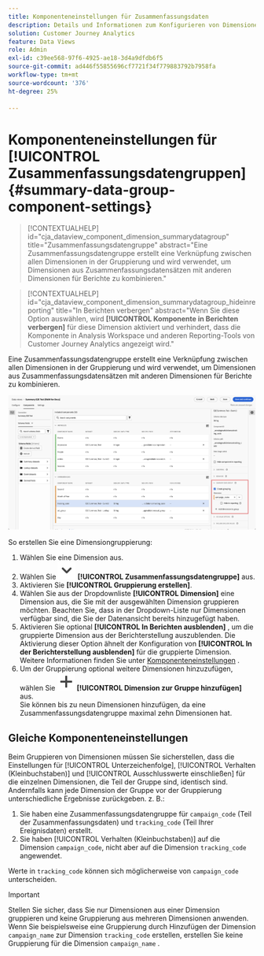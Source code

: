 ```yaml
---
title: Komponenteneinstellungen für Zusammenfassungsdaten
description: Details und Informationen zum Konfigurieren von Dimensionen aus Datensätzen, um sicherzustellen, dass Sie ordnungsgemäß über Zusammenfassungsdaten berichten können.
solution: Customer Journey Analytics
feature: Data Views
role: Admin
exl-id: c39ee568-97f6-4925-ae18-3d4a9dfdb6f5
source-git-commit: ad446f55855696cf7721f34f779883792b7958fa
workflow-type: tm+mt
source-wordcount: '376'
ht-degree: 25%

---
```


# Komponenteneinstellungen für [!UICONTROL Zusammenfassungsdatengruppen] {#summary-data-group-component-settings}

<!-- markdownlint-disable MD034 -->

>[!CONTEXTUALHELP]
>id="cja_dataview_component_dimension_summarydatagroup"
>title="Zusammenfassungsdatengruppe"
>abstract="Eine Zusammenfassungsdatengruppe erstellt eine Verknüpfung zwischen allen Dimensionen in der Gruppierung und wird verwendet, um Dimensionen aus Zusammenfassungsdatensätzen mit anderen Dimensionen für Berichte zu kombinieren."

<!-- markdownlint-enable MD034 -->

<!-- markdownlint-disable MD034 -->

>[!CONTEXTUALHELP]
>id="cja_dataview_component_dimension_summarydatagroup_hideinreporting"
>title="In Berichten verbergen"
>abstract="Wenn Sie diese Option auswählen, wird **[!UICONTROL Komponente in Berichten verbergen]** für diese Dimension aktiviert und verhindert, dass die Komponente in Analysis Workspace und anderen Reporting-Tools von Customer Journey Analytics angezeigt wird."

<!-- markdownlint-enable MD034 -->



Eine Zusammenfassungsdatengruppe erstellt eine Verknüpfung zwischen allen Dimensionen in der Gruppierung und wird verwendet, um Dimensionen aus Zusammenfassungsdatensätzen mit anderen Dimensionen für Berichte zu kombinieren.

![Komponenteneinstellungen der Zusammenfassungsdatengruppe](/help/data-views/assets/summary-data-group.png)

So erstellen Sie eine Dimensiongruppierung:

1. Wählen Sie eine Dimension aus.
1. Wählen Sie ![ChevronDown](/help/assets/icons/ChevronDown.svg) **[!UICONTROL Zusammenfassungsdatengruppe]** aus.
1. Aktivieren Sie **[!UICONTROL Gruppierung erstellen]**.
1. Wählen Sie aus der Dropdownliste **[!UICONTROL Dimension]** eine Dimension aus, die Sie mit der ausgewählten Dimension gruppieren möchten. Beachten Sie, dass in der Dropdown-Liste nur Dimensionen verfügbar sind, die Sie der Datenansicht bereits hinzugefügt haben.
1. Aktivieren Sie optional **[!UICONTROL In Berichten ausblenden]** , um die gruppierte Dimension aus der Berichterstellung auszublenden. Die Aktivierung dieser Option ähnelt der Konfiguration von **[!UICONTROL In der Berichterstellung ausblenden]** für die gruppierte Dimension. Weitere Informationen finden Sie unter [Komponenteneinstellungen](overview.md) .
1. Um der Gruppierung optional weitere Dimensionen hinzuzufügen, wählen Sie ![Hinzufügen](/help/assets/icons/Add.svg) **[!UICONTROL Dimension zur Gruppe hinzufügen]** aus.<br/>Sie können bis zu neun Dimensionen hinzufügen, da eine Zusammenfassungsdatengruppe maximal zehn Dimensionen hat.

## Gleiche Komponenteneinstellungen

Beim Gruppieren von Dimensionen müssen Sie sicherstellen, dass die Einstellungen für [!UICONTROL Unterzeichenfolge], [!UICONTROL Verhalten (Kleinbuchstaben)] und [!UICONTROL Ausschlusswerte einschließen] für die einzelnen Dimensionen, die Teil der Gruppe sind, identisch sind. Andernfalls kann jede Dimension der Gruppe vor der Gruppierung unterschiedliche Ergebnisse zurückgeben.
z. B.:

1. Sie haben eine Zusammenfassungsdatengruppe für `campaign_code` (Teil der Zusammenfassungsdaten) und `tracking_code` (Teil Ihrer Ereignisdaten) erstellt.
1. Sie haben [!UICONTROL Verhalten (Kleinbuchstaben)] auf die Dimension `campaign_code`, nicht aber auf die Dimension `tracking_code` angewendet.

Werte in `tracking_code` können sich möglicherweise von `campaign_code` unterscheiden.

>[!IMPORTANT]
>
>Stellen Sie sicher, dass Sie nur Dimensionen aus einer Dimension gruppieren und keine Gruppierung aus mehreren Dimensionen anwenden. Wenn Sie beispielsweise eine Gruppierung durch Hinzufügen der Dimension `campaign_name` zur Dimension `tracking_code` erstellen, erstellen Sie keine Gruppierung für die Dimension `campaign_name` .
>

